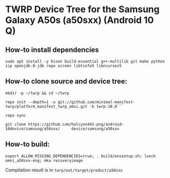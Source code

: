 # TWRP Device Tree for the Samsung Galaxy A50s (a50sxx) (Android 10 Q)

## How-to install dependencies
```
sudo apt install -y bison build-essential g++-multilib git make python zip openjdk-8-jdk repo screen libtinfo5 libncurses5
```

## How-to clone source and device tree:

```
mkdir -p ~/twrp && cd ~/twrp
```
```
repo init --depth=1 -u git://github.com/minimal-manifest-twrp/platform_manifest_twrp_omni.git -b twrp-10.0```
```
```
repo sync
```
```
git clone https://github.com/halcyon441-png/android-10device/samsung/a50sxx/     device/samsung/a50sxx
```
## How-to build:

```
export ALLOW_MISSING_DEPENDENCIES=true; . build/envsetup.sh; lunch omni_a50sxx-eng; mka recoveryimage
```
Сompilation result is in ```twrp/out/target/product/a50sxx```



